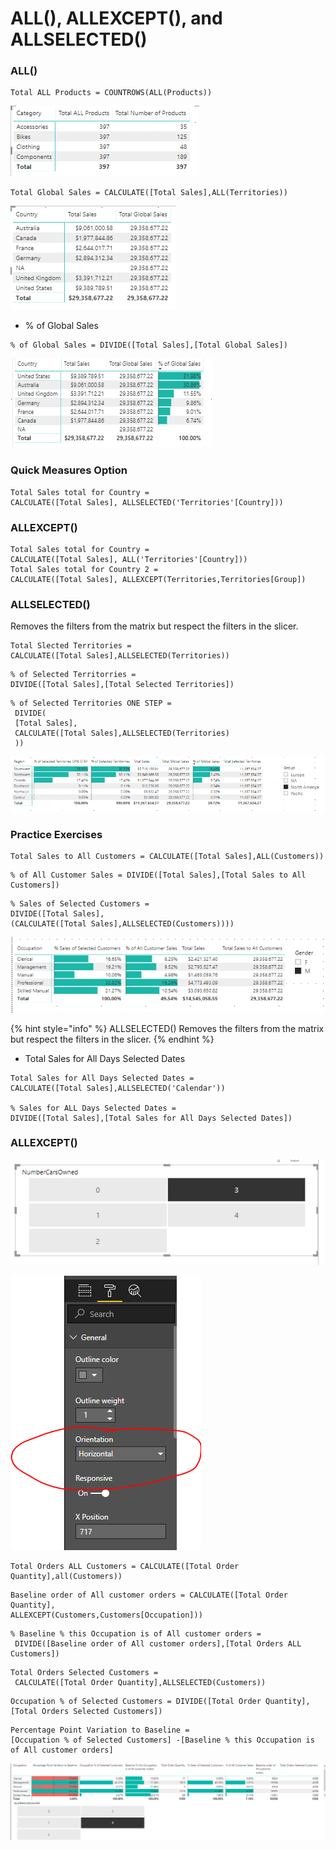 # ALL\(\), ALLEXCEPT\(\), and ALLSELECTED\(\)

### ALL\(\)

```text
Total ALL Products = COUNTROWS(ALL(Products))
```

![](.gitbook/assets/image%20%2815%29.png)

```text
Total Global Sales = CALCULATE([Total Sales],ALL(Territories))
```

![](.gitbook/assets/image%20%2836%29.png)

* % of Global Sales 

```text
% of Global Sales = DIVIDE([Total Sales],[Total Global Sales])
```

![](.gitbook/assets/image%20%2826%29.png)

### Quick Measures Option

```text
Total Sales total for Country = 
CALCULATE([Total Sales], ALLSELECTED('Territories'[Country]))
```

### ALLEXCEPT\(\)

```text
Total Sales total for Country = 
CALCULATE([Total Sales], ALL('Territories'[Country]))
Total Sales total for Country 2 = 
CALCULATE([Total Sales], ALLEXCEPT(Territories,Territories[Group])
```

### ALLSELECTED\(\)

Removes the filters from the matrix but respect the filters in the slicer.

```text
Total Slected Territories = 
CALCULATE([Total Sales],ALLSELECTED(Territories))
```

```text
% of Selected Territorries = 
DIVIDE([Total Sales],[Total Selected Territories])
```

```text
% of Selected Territories ONE STEP =
 DIVIDE(
 [Total Sales],
 CALCULATE([Total Sales],ALLSELECTED(Territories)
 ))
```

![](.gitbook/assets/image%20%2842%29.png)

### Practice Exercises

```text
Total Sales to All Customers = CALCULATE([Total Sales],ALL(Customers))
```

```text
% of All Customer Sales = DIVIDE([Total Sales],[Total Sales to All Customers])
```

```text
% Sales of Selected Customers = 
DIVIDE([Total Sales],
(CALCULATE([Total Sales],ALLSELECTED(Customers))))
```

![](.gitbook/assets/image%20%2820%29.png)

{% hint style="info" %}
ALLSELECTED\(\) Removes the filters from the matrix but respect the filters in the slicer.
{% endhint %}

* Total Sales for All Days Selected Dates

```text
Total Sales for All Days Selected Dates = 
CALCULATE([Total Sales],ALLSELECTED('Calendar'))

% Sales for ALL Days Selected Dates = 
DIVIDE([Total Sales],[Total Sales for All Days Selected Dates])
```

### ALLEXCEPT\(\)

![](.gitbook/assets/image%20%2832%29.png)

![](.gitbook/assets/image%20%2847%29.png)

```text
Total Orders ALL Customers = CALCULATE([Total Order Quantity],all(Customers))
```

```text
Baseline order of All customer orders = CALCULATE([Total Order Quantity],
ALLEXCEPT(Customers,Customers[Occupation]))
```

```text
% Baseline % this Occupation is of All customer orders =
 DIVIDE([Baseline order of All customer orders],[Total Orders ALL Customers])

```

```text
Total Orders Selected Customers =
 CALCULATE([Total Order Quantity],ALLSELECTED(Customers))
```

```text
Occupation % of Selected Customers = DIVIDE([Total Order Quantity],[Total Orders Selected Customers])

```

```text
Percentage Point Variation to Baseline = 
[Occupation % of Selected Customers] -[Baseline % this Occupation is of All customer orders]
```

![](.gitbook/assets/image%20%2814%29.png)

